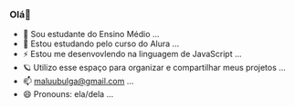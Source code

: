 ### Olá👋

- 🔭 Sou estudante do Ensino Médio ...
- 🌱 Estou estudando pelo curso do Alura ...
- ⚡ Estou me desenvovlendo na linguagem de JavaScript ...
- 🪐 Utilizo esse espaço para organizar e compartilhar meus projetos ...
- 📫 maluubulga@gmail.com ...
- 😄 Pronouns: ela/dela ...

